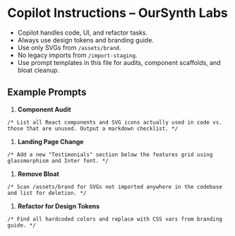 # Copilot Instructions – OurSynth Labs

- Copilot handles code, UI, and refactor tasks.
- Always use design tokens and branding guide.
- Use only SVGs from `/assets/brand`.
- No legacy imports from `/import-staging`.
- Use prompt templates in this file for audits, component scaffolds, and bloat cleanup.

## Example Prompts

1. **Component Audit**

```text
/* List all React components and SVG icons actually used in code vs. those that are unused. Output a markdown checklist. */
```

1. **Landing Page Change**

```text
/* Add a new "Testimonials" section below the features grid using glassmorphism and Inter font. */
```

1. **Remove Bloat**

```text
/* Scan /assets/brand for SVGs not imported anywhere in the codebase and list for deletion. */
```

1. **Refactor for Design Tokens**

```text
/* Find all hardcoded colors and replace with CSS vars from branding guide. */
```
